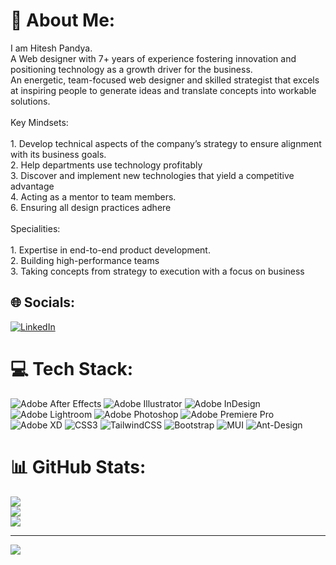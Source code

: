 # 💫 About Me:
I am Hitesh Pandya.<br>A Web designer with 7+ years of experience fostering innovation and positioning technology as a growth driver for the business. <br>An energetic, team-focused web designer and skilled strategist that excels at inspiring people to generate ideas and translate concepts into workable solutions.<br><br>Key Mindsets:<br><br>1. Develop technical aspects of the company’s strategy to ensure alignment with its business goals.<br>2. Help departments use technology profitably<br>3. Discover and implement new technologies that yield a competitive advantage<br>4. Acting as a mentor to team members.<br>6. Ensuring all design practices adhere <br><br>Specialities:<br><br>1. Expertise in end-to-end product development.<br>2. Building high-performance teams<br>3. Taking concepts from strategy to execution with a focus on business


## 🌐 Socials:
[![LinkedIn](https://img.shields.io/badge/LinkedIn-%230077B5.svg?logo=linkedin&logoColor=white)](https://linkedin.com/in/https://www.linkedin.com/in/hitesh-pandya2209/) 

# 💻 Tech Stack:
![Adobe After Effects](https://img.shields.io/badge/Adobe%20After%20Effects-9999FF.svg?style=for-the-badge&logo=Adobe%20After%20Effects&logoColor=white) ![Adobe Illustrator](https://img.shields.io/badge/adobeillustrator-%23FF9A00.svg?style=for-the-badge&logo=adobeillustrator&logoColor=white) ![Adobe InDesign](https://img.shields.io/badge/Adobe%20InDesign-49021F?style=for-the-badge&logo=adobeindesign&logoColor=white) ![Adobe Lightroom](https://img.shields.io/badge/Adobe%20Lightroom-31A8FF.svg?style=for-the-badge&logo=Adobe%20Lightroom&logoColor=white) ![Adobe Photoshop](https://img.shields.io/badge/adobephotoshop-%2331A8FF.svg?style=for-the-badge&logo=adobephotoshop&logoColor=white) ![Adobe Premiere Pro](https://img.shields.io/badge/Adobe%20Premiere%20Pro-9999FF.svg?style=for-the-badge&logo=Adobe%20Premiere%20Pro&logoColor=white) ![Adobe XD](https://img.shields.io/badge/Adobe%20XD-470137?style=for-the-badge&logo=Adobe%20XD&logoColor=#FF61F6) ![CSS3](https://img.shields.io/badge/css3-%231572B6.svg?style=for-the-badge&logo=css3&logoColor=white) ![TailwindCSS](https://img.shields.io/badge/tailwindcss-%2338B2AC.svg?style=for-the-badge&logo=tailwind-css&logoColor=white) ![Bootstrap](https://img.shields.io/badge/bootstrap-%23563D7C.svg?style=for-the-badge&logo=bootstrap&logoColor=white) ![MUI](https://img.shields.io/badge/MUI-%230081CB.svg?style=for-the-badge&logo=material-ui&logoColor=white) ![Ant-Design](https://img.shields.io/badge/-AntDesign-%230170FE?style=for-the-badge&logo=ant-design&logoColor=white)
# 📊 GitHub Stats:
![](https://github-readme-stats.vercel.app/api?username=hitesh2209&theme=vue&hide_border=false&include_all_commits=false&count_private=false)<br/>
![](https://github-readme-streak-stats.herokuapp.com/?user=hitesh2209&theme=vue&hide_border=false)<br/>
![](https://github-readme-stats.vercel.app/api/top-langs/?username=hitesh2209&theme=vue&hide_border=false&include_all_commits=false&count_private=false&layout=compact)

---
[![](https://visitcount.itsvg.in/api?id=hitesh2209&icon=0&color=0)](https://visitcount.itsvg.in)

<!-- Proudly created with GPRM ( https://gprm.itsvg.in ) -->
